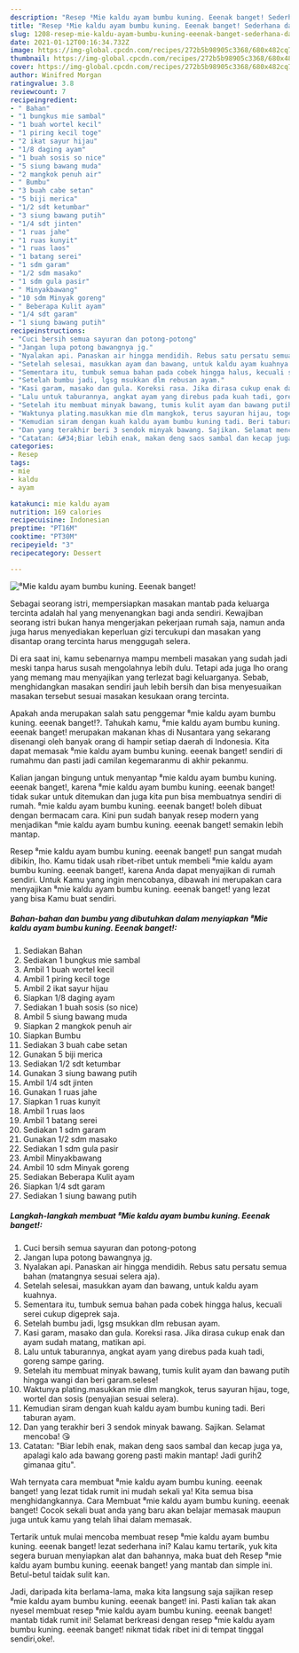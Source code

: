 ```yaml
---
description: "Resep ⁸Mie kaldu ayam bumbu kuning. Eeenak banget! Sederhana dan Mudah Dibuat"
title: "Resep ⁸Mie kaldu ayam bumbu kuning. Eeenak banget! Sederhana dan Mudah Dibuat"
slug: 1208-resep-mie-kaldu-ayam-bumbu-kuning-eeenak-banget-sederhana-dan-mudah-dibuat
date: 2021-01-12T00:16:34.732Z
image: https://img-global.cpcdn.com/recipes/272b5b98905c3368/680x482cq70/⁸mie-kaldu-ayam-bumbu-kuning-eeenak-banget-foto-resep-utama.jpg
thumbnail: https://img-global.cpcdn.com/recipes/272b5b98905c3368/680x482cq70/⁸mie-kaldu-ayam-bumbu-kuning-eeenak-banget-foto-resep-utama.jpg
cover: https://img-global.cpcdn.com/recipes/272b5b98905c3368/680x482cq70/⁸mie-kaldu-ayam-bumbu-kuning-eeenak-banget-foto-resep-utama.jpg
author: Winifred Morgan
ratingvalue: 3.8
reviewcount: 7
recipeingredient:
- " Bahan"
- "1 bungkus mie sambal"
- "1 buah wortel kecil"
- "1 piring kecil toge"
- "2 ikat sayur hijau"
- "1/8 daging ayam"
- "1 buah sosis so nice"
- "5 siung bawang muda"
- "2 mangkok penuh air"
- " Bumbu"
- "3 buah cabe setan"
- "5 biji merica"
- "1/2 sdt ketumbar"
- "3 siung bawang putih"
- "1/4 sdt jinten"
- "1 ruas jahe"
- "1 ruas kunyit"
- "1 ruas laos"
- "1 batang serei"
- "1 sdm garam"
- "1/2 sdm masako"
- "1 sdm gula pasir"
- " Minyakbawang"
- "10 sdm Minyak goreng"
- " Beberapa Kulit ayam"
- "1/4 sdt garam"
- "1 siung bawang putih"
recipeinstructions:
- "Cuci bersih semua sayuran dan potong-potong"
- "Jangan lupa potong bawangnya jg."
- "Nyalakan api. Panaskan air hingga mendidih. Rebus satu persatu semua bahan (matangnya sesuai selera aja)."
- "Setelah selesai, masukkan ayam dan bawang, untuk kaldu ayam kuahnya."
- "Sementara itu, tumbuk semua bahan pada cobek hingga halus, kecuali serei cukup digeprek saja."
- "Setelah bumbu jadi, lgsg msukkan dlm rebusan ayam."
- "Kasi garam, masako dan gula. Koreksi rasa. Jika dirasa cukup enak dan ayam sudah matang, matikan api."
- "Lalu untuk taburannya, angkat ayam yang direbus pada kuah tadi, goreng sampe garing."
- "Setelah itu membuat minyak bawang, tumis kulit ayam dan bawang putih hingga wangi dan beri garam.selese!"
- "Waktunya plating.masukkan mie dlm mangkok, terus sayuran hijau, toge, wortel dan sosis (penyajian sesuai selera)."
- "Kemudian siram dengan kuah kaldu ayam bumbu kuning tadi. Beri taburan ayam."
- "Dan yang terakhir beri 3 sendok minyak bawang. Sajikan. Selamat mencoba! 😘"
- "Catatan: &#34;Biar lebih enak, makan deng saos sambal dan kecap juga ya, apalagi kalo ada bawang goreng pasti makin mantap! Jadi gurih2 gimanaa gitu&#34;."
categories:
- Resep
tags:
- mie
- kaldu
- ayam

katakunci: mie kaldu ayam 
nutrition: 169 calories
recipecuisine: Indonesian
preptime: "PT16M"
cooktime: "PT30M"
recipeyield: "3"
recipecategory: Dessert

---
```



![⁸Mie kaldu ayam bumbu kuning. Eeenak banget!](https://img-global.cpcdn.com/recipes/272b5b98905c3368/680x482cq70/⁸mie-kaldu-ayam-bumbu-kuning-eeenak-banget-foto-resep-utama.jpg)

Sebagai seorang istri, mempersiapkan masakan mantab pada keluarga tercinta adalah hal yang menyenangkan bagi anda sendiri. Kewajiban seorang istri bukan hanya mengerjakan pekerjaan rumah saja, namun anda juga harus menyediakan keperluan gizi tercukupi dan masakan yang disantap orang tercinta harus menggugah selera.

Di era  saat ini, kamu sebenarnya mampu membeli masakan yang sudah jadi meski tanpa harus susah mengolahnya lebih dulu. Tetapi ada juga lho orang yang memang mau menyajikan yang terlezat bagi keluarganya. Sebab, menghidangkan masakan sendiri jauh lebih bersih dan bisa menyesuaikan masakan tersebut sesuai masakan kesukaan orang tercinta. 



Apakah anda merupakan salah satu penggemar ⁸mie kaldu ayam bumbu kuning. eeenak banget!?. Tahukah kamu, ⁸mie kaldu ayam bumbu kuning. eeenak banget! merupakan makanan khas di Nusantara yang sekarang disenangi oleh banyak orang di hampir setiap daerah di Indonesia. Kita dapat memasak ⁸mie kaldu ayam bumbu kuning. eeenak banget! sendiri di rumahmu dan pasti jadi camilan kegemaranmu di akhir pekanmu.

Kalian jangan bingung untuk menyantap ⁸mie kaldu ayam bumbu kuning. eeenak banget!, karena ⁸mie kaldu ayam bumbu kuning. eeenak banget! tidak sukar untuk ditemukan dan juga kita pun bisa membuatnya sendiri di rumah. ⁸mie kaldu ayam bumbu kuning. eeenak banget! boleh dibuat dengan bermacam cara. Kini pun sudah banyak resep modern yang menjadikan ⁸mie kaldu ayam bumbu kuning. eeenak banget! semakin lebih mantap.

Resep ⁸mie kaldu ayam bumbu kuning. eeenak banget! pun sangat mudah dibikin, lho. Kamu tidak usah ribet-ribet untuk membeli ⁸mie kaldu ayam bumbu kuning. eeenak banget!, karena Anda dapat menyajikan di rumah sendiri. Untuk Kamu yang ingin mencobanya, dibawah ini merupakan cara menyajikan ⁸mie kaldu ayam bumbu kuning. eeenak banget! yang lezat yang bisa Kamu buat sendiri.

<!--inarticleads1-->

##### Bahan-bahan dan bumbu yang dibutuhkan dalam menyiapkan ⁸Mie kaldu ayam bumbu kuning. Eeenak banget!:

1. Sediakan  Bahan
1. Sediakan 1 bungkus mie sambal
1. Ambil 1 buah wortel kecil
1. Ambil 1 piring kecil toge
1. Ambil 2 ikat sayur hijau
1. Siapkan 1/8 daging ayam
1. Sediakan 1 buah sosis (so nice)
1. Ambil 5 siung bawang muda
1. Siapkan 2 mangkok penuh air
1. Siapkan  Bumbu
1. Sediakan 3 buah cabe setan
1. Gunakan 5 biji merica
1. Sediakan 1/2 sdt ketumbar
1. Gunakan 3 siung bawang putih
1. Ambil 1/4 sdt jinten
1. Gunakan 1 ruas jahe
1. Siapkan 1 ruas kunyit
1. Ambil 1 ruas laos
1. Ambil 1 batang serei
1. Sediakan 1 sdm garam
1. Gunakan 1/2 sdm masako
1. Sediakan 1 sdm gula pasir
1. Ambil  Minyakbawang
1. Ambil 10 sdm Minyak goreng
1. Sediakan  Beberapa Kulit ayam
1. Siapkan 1/4 sdt garam
1. Sediakan 1 siung bawang putih




<!--inarticleads2-->

##### Langkah-langkah membuat ⁸Mie kaldu ayam bumbu kuning. Eeenak banget!:

1. Cuci bersih semua sayuran dan potong-potong
1. Jangan lupa potong bawangnya jg.
1. Nyalakan api. Panaskan air hingga mendidih. Rebus satu persatu semua bahan (matangnya sesuai selera aja).
1. Setelah selesai, masukkan ayam dan bawang, untuk kaldu ayam kuahnya.
1. Sementara itu, tumbuk semua bahan pada cobek hingga halus, kecuali serei cukup digeprek saja.
1. Setelah bumbu jadi, lgsg msukkan dlm rebusan ayam.
1. Kasi garam, masako dan gula. Koreksi rasa. Jika dirasa cukup enak dan ayam sudah matang, matikan api.
1. Lalu untuk taburannya, angkat ayam yang direbus pada kuah tadi, goreng sampe garing.
1. Setelah itu membuat minyak bawang, tumis kulit ayam dan bawang putih hingga wangi dan beri garam.selese!
1. Waktunya plating.masukkan mie dlm mangkok, terus sayuran hijau, toge, wortel dan sosis (penyajian sesuai selera).
1. Kemudian siram dengan kuah kaldu ayam bumbu kuning tadi. Beri taburan ayam.
1. Dan yang terakhir beri 3 sendok minyak bawang. Sajikan. Selamat mencoba! 😘
1. Catatan: &#34;Biar lebih enak, makan deng saos sambal dan kecap juga ya, apalagi kalo ada bawang goreng pasti makin mantap! Jadi gurih2 gimanaa gitu&#34;.




Wah ternyata cara membuat ⁸mie kaldu ayam bumbu kuning. eeenak banget! yang lezat tidak rumit ini mudah sekali ya! Kita semua bisa menghidangkannya. Cara Membuat ⁸mie kaldu ayam bumbu kuning. eeenak banget! Cocok sekali buat anda yang baru akan belajar memasak maupun juga untuk kamu yang telah lihai dalam memasak.

Tertarik untuk mulai mencoba membuat resep ⁸mie kaldu ayam bumbu kuning. eeenak banget! lezat sederhana ini? Kalau kamu tertarik, yuk kita segera buruan menyiapkan alat dan bahannya, maka buat deh Resep ⁸mie kaldu ayam bumbu kuning. eeenak banget! yang mantab dan simple ini. Betul-betul taidak sulit kan. 

Jadi, daripada kita berlama-lama, maka kita langsung saja sajikan resep ⁸mie kaldu ayam bumbu kuning. eeenak banget! ini. Pasti kalian tak akan nyesel membuat resep ⁸mie kaldu ayam bumbu kuning. eeenak banget! mantab tidak rumit ini! Selamat berkreasi dengan resep ⁸mie kaldu ayam bumbu kuning. eeenak banget! nikmat tidak ribet ini di tempat tinggal sendiri,oke!.

